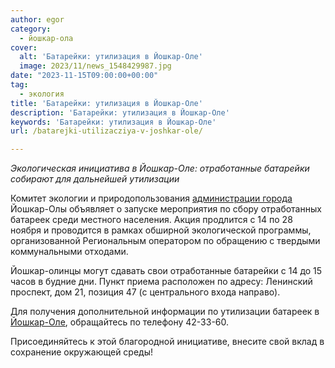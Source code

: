 ```yaml
---
author: egor
category:
  - йошкар-ола
cover:
  alt: 'Батарейки: утилизация в Йошкар-Оле'
  image: 2023/11/news_1548429987.jpg
date: "2023-11-15T09:00:00+00:00"
tag:
  - экология
title: 'Батарейки: утилизация в Йошкар-Оле'
description: 'Батарейки: утилизация в Йошкар-Оле'
keywords: 'Батарейки: утилизация в Йошкар-Оле'
url: /batarejki-utilizacziya-v-joshkar-ole/

---
```

_Экологическая инициатива в Йошкар-Оле: отработанные батарейки собирают для дальнейшей утилизации_

Комитет экологии и природопользования [администрации города](https://www.i-ola.ru/about/contacts/) Йошкар-Олы объявляет о запуске мероприятия по сбору отработанных батареек среди местного населения. Акция продлится с 14 по 28 ноября и проводится в рамках обширной экологической программы, организованной Региональным оператором по обращению с твердыми коммунальными отходами.

Йошкар-олинцы могут сдавать свои отработанные батарейки с 14 до 15 часов в будние дни. Пункт приема расположен по адресу: Ленинский проспект, дом 21, позиция 47 (с центрального входа направо).

Для получения дополнительной информации по утилизации батареек в [Йошкар-Оле](/2910-yoshkar-ola/), обращайтесь по телефону 42-33-60.

Присоединяйтесь к этой благородной инициативе, внесите свой вклад в сохранение окружающей среды!

